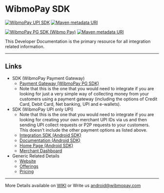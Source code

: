 <link rel="shortcut icon" type="image/png" href="https://dcv5wf39cuky3.cloudfront.net/favicons/favicon-32x32.png">

# WibmoPay SDK
[![WibmoPay UPI SDK ](https://img.shields.io/badge/sdk-Mypoolin%20SDK-brightgreen.svg?style=flat-square)](https://github.com/mypoolin/mypoolin-sdk/wiki/Integration)
[![Maven metadata URI](https://img.shields.io/maven-metadata/v/http/central.maven.org/maven2/com/mypoolin/sdk/maven-metadata.xml.svg?style=flat-square)]()

[![WibmoPay PG SDK (Wibmo Pay) ](https://img.shields.io/badge/sdk-Wibmo%20Pay-brightgreen.svg?style=flat-square)](https://github.com/mypoolin/mypoolin-sdk/wiki/WibmoPay-Payment-Gateway)
[![Maven metadata URI](https://img.shields.io/maven-metadata/v/http/central.maven.org/maven2/com/mypoolin/sdk-pg-lite/maven-metadata.xml.svg?style=flat-square)]()



This Developer Documentation is the primary resource for all integration related information.

----------

## Links
 + SDK (WibmoPay Payment Gateway)
   - [Payment Gateway (WibmoPay PG SDK)](https://github.com/mypoolin/mypoolin-sdk/wiki/WibmoPay-Payment-Gateway)
   - Note that this is the one that you would need to integrate if you are looking for just a very simple way of collecting money from your customers using a payment gateway (including the options of Credit Card, Debit Card, Net banking, UPI and e-wallets). 
 + SDK (WibmoPay UPI only UPI)
   - Note that this is the one that you would need to integrate if you are looking for creating your own merchant UPI IDs via us and then sending UPI collect requests or P2P requests to your customers. This doesn't include the other payment options as listed above.  
   - [Integration SDK (Android SDK)](https://github.com/mypoolin/mypoolin-sdk/wiki/Integration)
   - [Documentation (Android SDK)](https://github.com/mypoolin/mypoolin-sdk/wiki)
   - [Home Page (Android SDK)](https://mypoolin.github.io/mypoolin-sdk/)
   - [Merchant Dashboard](https://merchants.mypoolin.com/)
 + Generic Related Details
   - [Website](https://mypoolin.com)
   - [Offerings](https://mypoolin.com/business)
   - [Pricing](https://mypoolin.com/pricing)
 

***
More Details available on [WIKI](https://github.com/mypoolin/mypoolin-sdk/wiki) 
or 
Write us [android@wibmopay.com](mailto:android@wibmopay.com)

